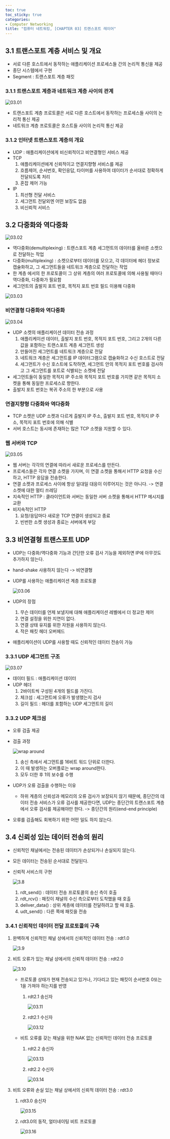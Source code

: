 ```yaml
---
toc: true
toc_sticky: true
categories:
- Computer Networking
title: "컴퓨터 네트워킹, [CHAPTER 03] 트랜스포트 레이어"
---
```


## 3.1 트랜스포트 계층 서비스 및 개요

- 서로 다른 호스트에서 동작하는 애플리케이션 프로세스들 간의 논리적 통신을 제공
- 종단 시스템에서 구현
- Segment : 트랜스포트 계층 패킷

### 3.1.1 트랜스포트 계층과 네트워크 계층 사이의 관계<br>

![03.01](/assets/img/Computer%20Networking/22-05-05-chapter-03/03.01.PNG)<br>

- 트랜스포트 계층 프로토콜은 서로 다른 호스트에서 동작하는 프로세스들 사이의 논리적 통신 제공
- 네트워크 계층 프로토콜은 호스트들 사이의 논리적 통신 제공

### 3.1.2 인터넷 트랜스포트 계층의 개요

- UDP : 애플리케이션에게 비신뢰적이고 비연결형인 서비스 제공
- TCP
    1. 애플리케이션에게 신뢰적이고 연결지향형 서비스를 제공
    2. 흐름제어, 순서번호, 확인응답, 타이머를 사용하여 데이터가 순서대로 정확하게 전달되도록 처리
    3. 혼잡 제어 가능
- IP
    1. 최선형 전달 서비스
    2. 세그먼트 전달외엔 어떤 보장도 없음
    3. 비신뢰적 서비스

## 3.2 다중화와 역다중화<br>

![03.02](/assets/img/Computer%20Networking/22-05-05-chapter-03/03.02.PNG)<br>

- 역다중화(demultiplexing) : 트랜스포트 계층 세그먼트의 데이터를 올바른 소켓으로 전달하는 작업
- 다중화(multiplexing) : 소켓으로부터 데이터를 모으고, 각 데이터에 헤더 정보로 캡슐화하고, 그 세그먼트들을 네트워크 계층으로 전달하는 작업
- 한 계층 에서의 한 프로토콜이 그 상위 계층의 여러 프로토콜에 의해 사용될 때마다 역다중화, 다중화가 필요함
- 세그먼트의 출발지 포트 번호, 목적지 포트 번호 필드 이용해 다중화<br>

![03.03](/assets/img/Computer%20Networking/22-05-05-chapter-03/03.03.PNG)<br>

### 비연결형 다중화와 역다중화<br>

![03.04](/assets/img/Computer%20Networking/22-05-05-chapter-03/03.04.PNG)<br>

- UDP 소켓의 애플리케이션 데이터 전송 과정
    1. 애플리케이션 데이터, 출발지 포트 번호, 목적지 포트 번호, 그리고 2개의 다른 값을 포함하는 트랜스포트 계층 세그먼트 생성
    2. 만들어진 세그먼트를 네트워크 계층으로 전달
    3. 네트워크 계층은 세그먼트를 IP 데이터그램으로 캡슐화하고 수신 호스트로 전달
    4. 세그먼트가 수신 호스트에 도착하면, 세그먼트 안의 목적지 포트 번호를 검사하고 그 세그먼트를 포트로 식별되는 소켓에 전달
- 세그먼트들이 동일한 목적지 IP 주소와 목적지 포트 번호를 가지면 같은 목적지 소켓을 통해 동일한 프로세스로 향한다.
- 출발지 포트 번호는 복귀 주소의 한 부분으로 사용

### 연결지향형 다중화와 역다중화<br>

- TCP 소켓은 UDP 소켓과 다르게 출발지 IP 주소, 출발지 포트 번호, 목적지 IP 주소, 목적지 포트 번호에 의해 식별
- 서버 호스트는 동시에 존재하는 많은 TCP 소켓을 지원할 수 있다. 

### 웹 서버와 TCP<br>

![03.05](/assets/img/Computer%20Networking/22-05-05-chapter-03/03.05.PNG)<br>

- 웹 서버는 각각의 연결에 따라서 새로운 프로세스를 만든다.
- 프로세스들은 각자 연결 소켓을 가지며, 이 연결 소켓을 통해서 HTTP 요청을 수신하고, HTTP 응답을 전송한다.
- 연결 소켓과 프로세스 사이에 항상 일대일 대응이 이루어지는 것은 아니다. -> 연결 소켓에 대한 멀티 쓰레딩
- 지속적인 HTTP : 클라이언트와 서버는 동일한 서버 소켓을 통해서 HTTP 메시지를 교환
- 비지속적인 HTTP
    1. 요청/응답마다 새로운 TCP 연결이 생성되고 종료
    2. 빈번한 소켓 생성과 종료는 서버에게 부담

## 3.3 비연결형 트랜스포트 UDP

- UDP는 다중화/역다중화 기능과 간단한 오류 검사 기능을 제외하면 IP에 아무것도 추가하지 않는다.
- hand-shake 사용하지 않는다 -> 비연결형
- UDP를 사용하는 애플리케이션 계층 프로토콜<br>

    ![03.06](/assets/img/Computer%20Networking/22-05-05-chapter-03/03.06.PNG)<br>

- UDP의 장점
    1. 무슨 데이터를 언제 보낼지에 대해 애플리케이션 레벨에서 더 정교한 제어
    2. 연결 설정을 위한 지연이 없다.
    3. 연결 상태 유지를 위한 자원을 사용하지 않는다.
    4. 작은 패킷 헤더 오버헤드
- 애플리케이션이 UDP를 사용할 때도 신뢰적인 데이터 전송이 가능

### 3.3.1 UDP 세그먼트 구조<br>

![03.07](/assets/img/Computer%20Networking/22-05-05-chapter-03/03.07.PNG)<br>

- 데이터 필드 : 애플리케이션 데이터
- UDP 헤더
    1. 2바이트씩 구성된 4개의 필드를 가진다.
    2. 체크섬 : 세그먼트에 오류가 발생했는지 검사
    3. 길이 필드 : 헤더를 포함하는 UDP 세그먼트의 길이

### 3.3.2 UDP 체크섬

- 오류 검출 제공
- 검출 과정 <br>
    
    ![wrap around](/assets/img/Computer%20Networking/22-05-05-chapter-03/wrap%20around.PNG)<br>

    1. 송신 측에서 세그먼트를 16비트 워드 단위로 더한다.
    2. 이 때 발생하는 오버플로는 wrap around한다.
    3. 모두 더한 후 1의 보수를 수행
- UDP가 오류 검출을 수행하는 이유
    - 하위 계층의 신뢰성과 메모리의 오류 검사가 보장되지 않기 때문에, 종단간의 데이터 전송 서비스가 오류 검사를 제공한다면, UDP는 종단간의 트랜스포트 계층에서 오류 검사를 제공해야만 한다. -> 종단간의 원리(end-end principle)
- 오류를 검출해도 회복하기 위한 어떤 일도 하지 않는다.

## 3.4 신뢰성 있는 데이터 전송의 원리

- 신뢰적인 채널에서는 전송된 데이터가 손상되거나 손실되지 않는다. 
- 모든 데이터는 전송된 순서대로 전달된다.
- 신뢰적 서비스의 구현<br>
    
    ![3.8](/assets/img/Computer%20Networking/22-05-05-chapter-03/03.08.PNG)<br>

    1. rdt_send() : 데이터 전송 프로토콜의 송신 측이 호출
    2. rdt_rcv() :  패킷이 채널의 수신 측으로부터 도착했을 때 호출
    3. deliver_data() : 상위 계층에 데이터를 전달하려고 할 때 호출. 
    4. udt_send() : 다른 쪽에 패킷을 전송 

### 3.4.1 신뢰적인 데이터 전달 프로토콜의 구축

1. 완벽하게 신뢰적인 채널 상에서의 신뢰적인 데이터 전송 : rdt1.0<br>

    ![3.9](/assets/img/Computer%20Networking/22-05-05-chapter-03/03.09.PNG)<br>

2. 비트 오류가 있는 채널 상에서의 신뢰적 데이터 전송 : rdt2.0<br>

    ![3.10](/assets/img/Computer%20Networking/22-05-05-chapter-03/03.09.PNG)<br>

    - 프로토콜 상태가 현재 전송되고 있거나, 기다리고 있는 패킷이 순서번호 0또는 1을 가져야 하는지를 반영
        1. rdt2.1 송신자<br>

            ![03.11](/assets/img/Computer%20Networking/22-05-05-chapter-03/03.11.PNG)<br>

        2. rdt2.1 수신자<br>

            ![03.12](/assets/img/Computer%20Networking/22-05-05-chapter-03/03.12.PNG)<br>
        
    - 비트 오류를 갖는 채널을 위한 NAK 없는 신뢰적인 데이터 전송 프로토콜
        1. rdt2.2 송신자<br>

            ![03.13](/assets/img/Computer%20Networking/22-05-05-chapter-03/03.13.PNG)<br>

        2. rdt2.2 수신자<br>

            ![03.14](/assets/img/Computer%20Networking/22-05-05-chapter-03/03.14.PNG)<br>

3. 비트 오류와 손실 있는 채널 상에서의 신뢰적 데이터 전송 : rdt3.0

    1. rdt3.0 송신자<br>

        ![03.15](/assets/img/Computer%20Networking/22-05-05-chapter-03/03.15.PNG)<br>

    2. rdt3.0의 동작, 얼터네이팅 비트 프로토콜<br>

        ![03.16](/assets/img/Computer%20Networking/22-05-05-chapter-03/03.16.PNG)<br> 



